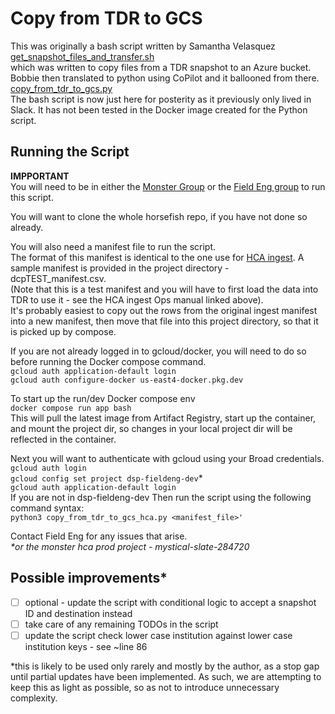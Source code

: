 # Copy from TDR to GCS
This was originally a bash script written by Samantha Velasquez\
[get_snapshot_files_and_transfer.sh](get_snapshot_files_and_transfer.sh) \
which was written to copy files from a TDR snapshot to an Azure bucket. \
Bobbie then translated to python using CoPilot and it ballooned from there. \
[copy_from_tdr_to_gcs.py](copy_from_tdr_to_gcs.py) \
The bash script is now just here for posterity as it previously only lived in Slack. 
It has not been tested in the Docker image created for the Python script.

## Running the Script
**IMPPORTANT**\
You will need to be in either the [Monster Group](https://groups.google.com/a/broadinstitute.org/g/monster) 
or the [Field Eng group](https://groups.google.com/a/broadinstitute.org/g/dsp-fieldeng) to run this script.

You will want to clone the whole horsefish repo, if you have not done so already.

You will also need a manifest file to run the script.\
The format of this manifest is identical to the one use for [HCA ingest](https://docs.google.com/document/d/1NQCDlvLgmkkveD4twX5KGv6SZUl8yaIBgz_l1EcrHdA/edit#heading=h.cg8d8o5kklql).
A sample manifest is provided in the project directory - dcpTEST_manifest.csv.\
(Note that this is a test manifest and you will have to first load the data into TDR to use it - see the HCA ingest Ops manual linked above).\
It's probably easiest to copy out the rows from the original ingest manifest into a new manifest, 
then move that file into this project directory, so that it is picked up by compose.

If you are not already logged in to gcloud/docker, you will need to do so before running the Docker compose command.\
`gcloud auth application-default login` \
`gcloud auth configure-docker us-east4-docker.pkg.dev`

To start up the run/dev Docker compose env \
`docker compose run app bash`\
This will pull the latest image from Artifact Registry, start up the container, and mount the project dir, 
so changes in your local project dir will be reflected in the container.

Next you will want to authenticate with gcloud using your Broad credentials.\
`gcloud auth login`\
`gcloud config set project dsp-fieldeng-dev`* \
`gcloud auth application-default login` \
If you are not in dsp-fieldeng-dev
Then run the script using the following command syntax:\
`python3 copy_from_tdr_to_gcs_hca.py <manifest_file>'`

Contact Field Eng for any issues that arise. \
_*or the monster hca prod project - mystical-slate-284720_


## Possible improvements*
- [ ] optional - update the script with conditional logic to accept a snapshot ID and destination instead
- [ ] take care of any remaining TODOs in the script
- [ ] update the script check lower case institution against lower case institution keys - see ~line 86

*this is likely to be used only rarely and mostly by the author, as a stop gap until partial updates have been implemented.
As such, we are attempting to keep this as light as possible, so as not to introduce unnecessary complexity.

